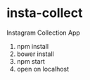 # insta-collect
Instagram Collection App

1. npm install
2. bower install
3. npm start
4. open on localhost


